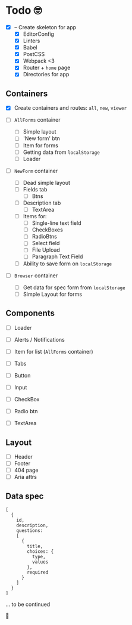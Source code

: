 # Todo 🤓

* [x] – Create skeleton for app
  * [x] EditorConfig
  * [x] Linters
  * [x] Babel
  * [x] PostCSS
  * [x] Webpack <3
  * [x] Router + `home` page
  * [x] Directories for app

## Containers

* [x] Create containers and routes: `all`, `new`, `viewer`

* [ ] `AllForms` container
  * [ ] Simple layout
  * [ ] 'New form' btn
  * [ ] Item for forms
  * [ ] Getting data from `localStorage`
  * [ ] Loader

* [ ] `NewForm` container
  * [ ] Dead simple layout
  * [ ] Fields tab
    * [ ] Btns
  * [ ] Description tab
    * [ ] TextArea
  * [ ] Items for:
    * [ ] Single-line text field
    * [ ] CheckBoxes
    * [ ] RadioBtns
    * [ ] Select field
    * [ ] File Upload
    * [ ] Paragraph Text Field
  * [ ] Ability to save form on `localStorage`

* [ ] `Browser` container
  * [ ] Get data for spec form from `localStorage`
  * [ ] Simple Layout for forms

## Components

* [ ] Loader
* [ ] Alerts / Notifications
* [ ] Item for list (`AllForms` container)
* [ ] Tabs
* [ ] Button
* [ ] Input
* [ ] CheckBox
* [ ] Radio btn
* [ ] TextArea


## Layout

* [ ] Header
* [ ] Footer
* [ ] 404 page
* [ ] Aria attrs

## Data spec

```
[
  {
    id,
    description,
    questions:
    [
      {
        title,
        choices: {
          type,
          values
        },
        required
      }
    ]
  }
]
```

… to be continued

🚀
